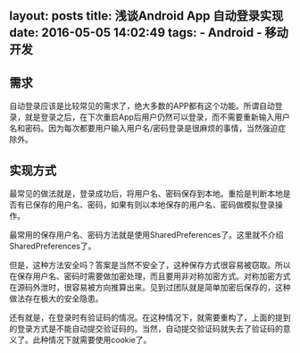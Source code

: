 layout: posts
title: 浅谈Android App 自动登录实现
date: 2016-05-05 14:02:49
tags:
    - Android
    - 移动开发
---
## 需求

自动登录应该是比较常见的需求了，绝大多数的APP都有这个功能。所谓自动登录，就是登录之后，在下次重启App后用户仍然可以登录，而不需要重新输入用户名和密码。因为每次都要用户输入用户名/密码登录是很麻烦的事情，当然强迫症除外。

## 实现方式

最常见的做法就是，登录成功后，将用户名、密码保存到本地。重拾是判断本地是否有已保存的用户名、密码，如果有则以本地保存的用户名、密码做模拟登录操作。

最常用的保存用户名、密码方法就是使用SharedPreferences了。这里就不介绍SharedPreferences了。

但是，这种方法安全吗？答案是当然不安全了，这种保存方式很容易被窃取。所以在保存用户名、密码时需要做加密处理，而且要用非对称加密方式。对称加密方式在源码外泄时，很容易被方向推算出来。见到过团队就是简单加密后保存的，这种做法存在极大的安全隐患。

还有就是，在登录时有验证码的情况。在这种情况下，就需要重构了，上面的提到的登录方式是不能自动提交验证码的。当然，自动提交验证码就失去了验证码的意义了。此种情况下就需要使用cookie了。




